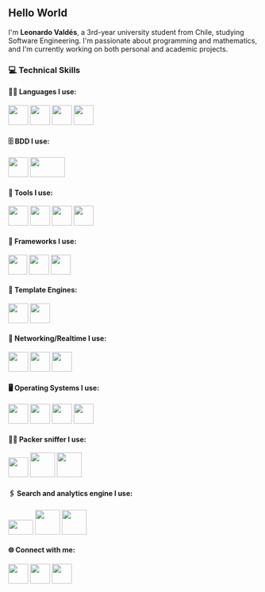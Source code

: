 ## Hello World
I'm **Leonardo Valdés**, a 3rd-year university student from Chile, studying Software Engineering. I'm passionate about programming and mathematics, and I'm currently working on both personal and academic projects.

### 💻 Technical Skills
#### 🧑‍💻 Languages I use:
<img src="https://github.com/user-attachments/assets/4a60990c-afd7-41e3-b477-223397f891a4" width="40" height="40"> 
<img src="https://github.com/user-attachments/assets/c637f312-f21c-4c99-9fd9-406bc869d47b" width="40" height="40"> 
<img src="https://github.com/user-attachments/assets/13dabca1-bb92-4c53-b717-e59b69dfe150" width="40" height="40">
<img src="https://github.com/user-attachments/assets/a687c399-96f5-488a-9f2c-a39a7d33d849" width="40" height="40"> 

#### 🗄 BDD I use:
<img src="https://github.com/user-attachments/assets/72b49707-fd80-443e-aed4-de63ddb53eeb" width="40" height="40"> 
<img src="https://github.com/user-attachments/assets/ab492bea-7d41-4727-a8aa-36c85e110900" width="70" height="40"> 

#### 🧰 Tools I use:
<img src="https://github.com/user-attachments/assets/014d7899-bda0-4711-a8cd-a1a3d1664d4e" width="40" height="40">
<img src="https://github.com/user-attachments/assets/ae4948e1-bb44-49ed-b336-f84bddc584cc" width="40" height="40"> 
<img src="https://github.com/user-attachments/assets/96ddd397-fc86-46df-b7e8-96fa8e203fa1" width="40" height="40">
<img src="https://github.com/user-attachments/assets/2d46f592-a504-4f7a-a2e0-ed1cb4cd6832" width="40" height="40">

#### 🧱 Frameworks I use:
<img src="https://github.com/user-attachments/assets/49e91cec-020b-4444-b2d4-d75c25bb5ae9" width="38" height="40">
<img src="https://github.com/user-attachments/assets/6cfc7cbf-8657-4353-8535-5318343b1b1f" width="40" height="40">
<img src="https://github.com/user-attachments/assets/218fde31-b919-453c-bfb0-ed3ab4e46208" width="40" height="40">

#### 🧩 Template Engines:
<img src="https://github.com/user-attachments/assets/59c913de-573f-4d45-8e44-c322215d9f58" width="40" height="40">
<img src="https://github.com/user-attachments/assets/b320e795-b1a6-495c-afa5-d85d30d7930d" width="40" height="40">

#### 🔌 Networking/Realtime I use:
<img src="https://github.com/user-attachments/assets/c0822d9d-1c03-45cb-ac3a-f251ce631dc7" width="40" height="40">
<img src="https://github.com/user-attachments/assets/112c8456-a40a-423a-9239-10de85b5789f" width="40" height="40">
<img src="https://github.com/user-attachments/assets/0365fe17-a34c-451d-97a4-f7d8892a4d4d" width="40" height="40">

#### 🖥️ Operating Systems I use:
<img src="https://github.com/user-attachments/assets/60ada24f-d405-46ba-a6dd-d7bec1975adb" width="40" height="40">
<img src="https://github.com/user-attachments/assets/0546d77f-5e84-4a9c-a599-5d500dd5b601" width="40" height="40">
<img src="https://github.com/user-attachments/assets/99c50937-a032-4db0-88bc-58f57045f04f" width="40" height="40">
<img src="https://github.com/user-attachments/assets/9f23f5c5-d01a-44da-acae-a55878b3a03a" width="40" height="40">

#### 👃🏻 Packer sniffer I use:
<img src="https://github.com/user-attachments/assets/e9815ac6-7db0-4202-acf4-ff7e7e0a792a" width="40" height="40">
<img src="https://github.com/user-attachments/assets/06856a13-b700-4270-a892-caca299dcbe1" width="50" height="50">
<img src="https://github.com/user-attachments/assets/cceed310-5a60-41b5-98ab-6c57b1f39e9f" width="50" height="50">

#### 🖇️ Search and analytics engine I use:
<img src="https://github.com/user-attachments/assets/93900c4a-b32a-4d86-ba28-1ba20e0899c5" width="50" height="30">
<img src="https://github.com/user-attachments/assets/56cf7989-d8ca-49f7-9343-b6ce7ce23b75" width="50" height="50">
<img src="https://github.com/user-attachments/assets/0027efbb-fce2-438e-b874-0dd61d4c15bc" width="50" height="50">



#### 🌐 Connect with me:
[<img src="https://cdn-icons-png.flaticon.com/512/174/174855.png" width="40" />](https://www.instagram.com/leonardo.valdesss)
[<img src="https://cdn-icons-png.flaticon.com/512/174/174872.png" width="40" />](https://open.spotify.com/user/31ultevzsfdfyds2nuzithcjxvbq?si=b7239dc5b2a3494f)
[<img src="https://github.com/user-attachments/assets/53e174e5-0105-4b7e-b0bd-b60fc052961c" width="40" />](https://www.linkedin.com/in/leonardo-miguel-manuel-valdés-lizana-b8447a366/)

